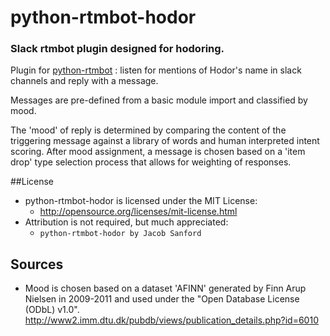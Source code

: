 # python-rtmbot-hodor
### Slack rtmbot plugin designed for hodoring.

Plugin for [python-rtmbot](https://github.com/slackhq/python-rtmbot) : listen for mentions of Hodor's name in slack channels and reply with a message.

Messages are pre-defined from a basic module import and classified by mood.

The 'mood' of reply is determined by comparing the content of the triggering
message against a library of words and human interpreted intent scoring. After
mood assignment, a message is chosen based on a 'item drop' type selection process
that allows for weighting of responses.

##License
- python-rtmbot-hodor is licensed under the MIT License:
  - http://opensource.org/licenses/mit-license.html
- Attribution is not required, but much appreciated:
  - `python-rtmbot-hodor by Jacob Sanford`

## Sources
- Mood is chosen based on a dataset 'AFINN' generated by Finn Arup Nielsen in
2009-2011 and used under the "Open Database License (ODbL) v1.0". http://www2.imm.dtu.dk/pubdb/views/publication_details.php?id=6010
